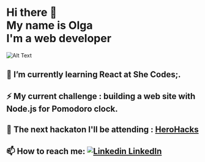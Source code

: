 # Hi there 👋 <br/> My name is Olga<br/> I'm a web developer 
![Alt Text](https://media.giphy.com/media/3o6ZtpxSZbQRRnwCKQ/giphy.gif)


## 🌱 I’m currently learning React at She Codes;.<br/>
## ⚡ My current challenge : building a web site with Node.js for Pomodoro clock.
## 💾 The next hackaton I'll be attending : [HeroHacks](https://organize.mlh.io/participants/events/4618-herohacks)<br/>
## 📫 How to reach me: [![Linkedin](https://i.stack.imgur.com/gVE0j.png) LinkedIn](https://www.linkedin.com/in/olgalapovsky)<br/>



<!--
**olg200492/olg200492** is a ✨ _special_ ✨ repository because its `README.md` (this file) appears on your GitHub profile.

Here are some ideas to get you started:

- 🔭 I’m currently working on ...
- 🌱 I’m currently learning ...
- 👯 I’m looking to collaborate on ...
- 🤔 I’m looking for help with ...
- 💬 Ask me about ...
- 📫 How to reach me: ...
- 😄 Pronouns: ...
- ⚡ Fun fact: ...
-->
